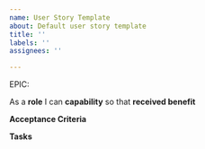 ```yaml
---
name: User Story Template
about: Default user story template
title: ''
labels: ''
assignees: ''

---
```


EPIC:<epic>

As a **role** I can **capability** so that **received benefit**

**Acceptance Criteria**

**Tasks**
